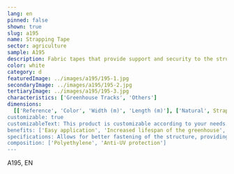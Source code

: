 ```yaml
---
lang: en
pinned: false
shown: true
slug: a195
name: Strapping Tape
sector: agriculture
sample: A195
description: Fabric tapes that provide support and security to the structure and plastic covers of greenhouses.
color: white
category: d
featuredImage: ../images/a195/195-1.jpg
secondaryImage: ../images/a195/195-2.jpg
tertiaryImage: ../images/a195/195-3.jpg
characteristics: ['Greenhouse Tracks', 'Others']
dimensions:
  [['Reference', 'Color', 'Width (m)', 'Length (m)'], ['Natural', Strapping Tape', '0.1', '200']]
customizable: true
customizableText: This product is customizable according to your needs. Contact us for more information.
benefits: ['Easy application', 'Increased lifespan of the greenhouse', 'High durability and resistance']
specifications: Allows for better fastening of the structure, providing greater stability to the plastic covers.
composition: ['Polyethylene', 'Anti-UV protection']
---
```


A195, EN
